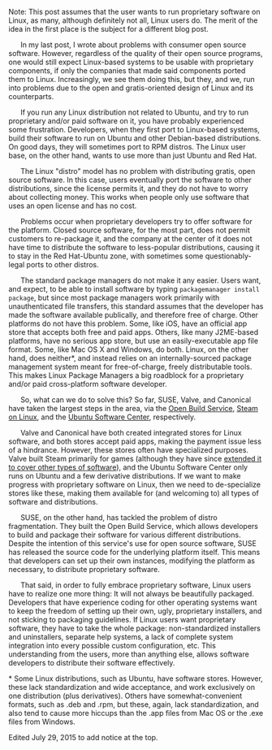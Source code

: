 Note: This post assumes that the user wants to run proprietary software on Linux, as many, although definitely not all, Linux users do. The merit of the idea in the first place is the subject for a different blog post.

&nbsp;&nbsp;&nbsp;&nbsp;&nbsp;&nbsp;In my last post, I wrote about problems with consumer open source software. However, regardless of the quality of their open source programs, one would still expect Linux-based systems to be usable with proprietary components, if only the companies that made said components ported them to Linux. Increasingly, we see them doing this, but they, and we, run into problems due to the open and gratis-oriented design of Linux and its counterparts.

&nbsp;&nbsp;&nbsp;&nbsp;&nbsp;&nbsp;If you run any Linux distribution not related to Ubuntu, and try to run proprietary and/or paid software on it, you have probably experienced some frustration. Developers, when they first port to Linux-based systems, build their software to run on Ubuntu and other Debian-based distributions. On good days, they will sometimes port to RPM distros. The Linux user base, on the other hand, wants to use more than just Ubuntu and Red Hat.

&nbsp;&nbsp;&nbsp;&nbsp;&nbsp;&nbsp;The Linux "distro" model has no problem with distributing gratis, open source software. In this case, users eventually port the software to other distributions, since the license permits it, and they do not have to worry about collecting money. This works when people only use software that uses an open license and has no cost.

&nbsp;&nbsp;&nbsp;&nbsp;&nbsp;&nbsp;Problems occur when proprietary developers try to offer software for the platform. Closed source software, for the most part, does not permit customers to re-package it, and the company at the center of it does not have time to distribute the software to less-popular distributions, causing it to stay in the Red Hat-Ubuntu zone, with sometimes some questionably-legal ports to other distros.

&nbsp;&nbsp;&nbsp;&nbsp;&nbsp;&nbsp;The standard package managers do not make it any easier. Users want, and expect, to be able to install software by typing `packagemanager install package`, but since most package managers work primarily with unauthenticated file transfers, this standard assumes that the developer has made the software available publically, and therefore free of charge. Other platforms do not have this problem. Some, like iOS, have an official app store that accepts both free and paid apps. Others, like many J2ME-based platforms, have no serious app store, but use an easily-executable app file format. Some, like Mac OS X and Windows, do both. Linux, on the other hand, does neither*, and instead relies on an internally-sourced package management system meant for free-of-charge, freely distributable tools. This makes Linux Package Managers a big roadblock for a proprietary and/or paid cross-platform software developer.

&nbsp;&nbsp;&nbsp;&nbsp;&nbsp;&nbsp;So, what can we do to solve this? So far, SUSE, Valve, and Canonical have taken the largest steps in the area, via the [Open Build Service](http://openbuildservice.org/), [Steam on Linux](http://store.steampowered.com/about/#tuxRight), and the [Ubuntu Software Center](https://wiki.ubuntu.com/SoftwareCenter), respectively.

&nbsp;&nbsp;&nbsp;&nbsp;&nbsp;&nbsp;Valve and Canonical have both created integrated stores for Linux software, and both stores accept paid apps, making the payment issue less of a hindrance. However, these stores often have specialized purposes. Valve built Steam primarily for games (although they have since [extended it to cover other types of software](http://thenextweb.com/apps/2012/10/02/valve-is-no-longer-just-about-games-software-is-now-available-on-steam/)), and the Ubuntu Software Center only runs on Ubuntu and a few derivative distributions. If we want to make progress with proprietary software on Linux, then we need to de-specialize stores like these, making them available for (and welcoming to) all types of software and distributions.

&nbsp;&nbsp;&nbsp;&nbsp;&nbsp;&nbsp;SUSE, on the other hand, has tackled the problem of distro fragmentation. They built the Open Build Service, which allows developers to build and package their software for various different distributions. Despite the intention of this service's use for open source software, SUSE has released the source code for the underlying platform itself. This means that developers can set up their own instances, modifying the platform as necessary, to distribute proprietary software.

&nbsp;&nbsp;&nbsp;&nbsp;&nbsp;&nbsp;That said, in order to fully embrace proprietary software, Linux users have to realize one more thing: It will not always be beautifully packaged. Developers that have experience coding for other operating systems want to keep the freedom of setting up their own, ugly, proprietary installers, and not sticking to packaging guidelines. If Linux users want proprietary software, they have to take the whole package: non-standardized installers and uninstallers, separate help systems, a lack of complete system integration into every possible custom configuration, etc. This understanding from the users, more than anything else, allows software developers to distribute their software effectively.

\* Some Linux distributions, such as Ubuntu, have software stores. However, these lack standardization and wide acceptance, and work exclusively on one distribution (plus derivatives). Others have somewhat-convenient formats, such as .deb and .rpm, but these, again, lack standardization, and also tend to cause more hiccups than the .app files from Mac OS or the .exe files from Windows.

Edited July 29, 2015 to add notice at the top.
